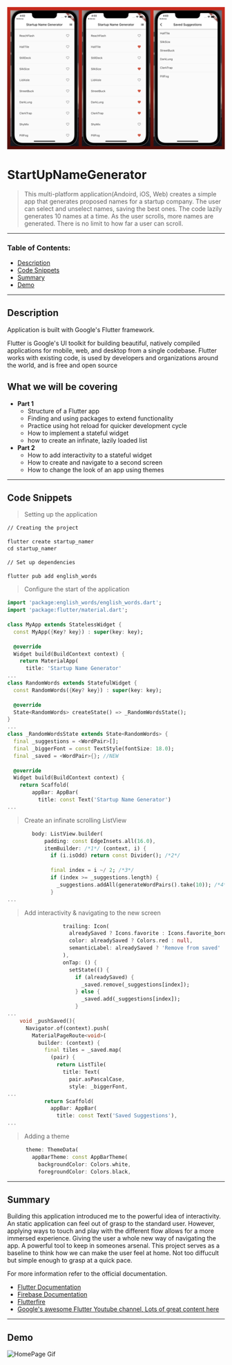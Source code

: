 <img src="https://github.com/C-Dev66/StartUpNameGenerator/blob/main/screenshots/StartUpNameGeneratorReview.png" alt="HomePage"/>

# StartUpNameGenerator
> This multi-platform application(Andoird, iOS, Web) creates a simple app that generates proposed names for a startup company. The user can select and unselect names, saving the best ones. The code lazily generates 10 names at a time. As the user scrolls, more names are generated. There is no limit to how far a user can scroll.
---

### Table of Contents:

- [Description](#description)
- [Code Snippets](#code-snippets)
- [Summary](#summary)
- [Demo](#demo)




---

## Description

Application is built with Google's Flutter framework.

Flutter is Google's UI toolkit for building beautiful, natively compiled applications for mobile, web, and desktop from a single codebase. Flutter works with existing code, is used by developers and organizations around the world, and is free and open source



## What we will be covering
- **Part 1**
	- Structure of a Flutter app
	- Finding and using packages to extend functionality
	- Practice using hot reload for quicker development cycle
	- How to implement a stateful widget
	- how to create an infinate, lazily loaded list
- **Part 2**
	- How to add interactivity to a stateful widget
	- How to create and navigate to a second screen
	- How to change the look of an app using themes

---

## Code Snippets

> Setting up the application
```
// Creating the project

flutter create startup_namer
cd startup_namer

// Set up dependencies

flutter pub add english_words
```

> Configure the start of the application 
```dart
import 'package:english_words/english_words.dart';
import 'package:flutter/material.dart';

class MyApp extends StatelessWidget {
  const MyApp({Key? key}) : super(key: key);

  @override
  Widget build(BuildContext context) {
    return MaterialApp(
      title: 'Startup Name Generator'
...
class RandomWords extends StatefulWidget {
  const RandomWords({Key? key}) : super(key: key);

  @override
  State<RandomWords> createState() => _RandomWordsState();
}
...
class _RandomWordsState extends State<RandomWords> {
  final _suggestions = <WordPair>[];
  final _biggerFont = const TextStyle(fontSize: 18.0);
  final _saved = <WordPair>{}; //NEW

  @override
  Widget build(BuildContext context) {
    return Scaffold(
        appBar: AppBar(
          title: const Text('Startup Name Generator')
...
```

> Create an infinate scrolling ListView
```dart
        body: ListView.builder(
            padding: const EdgeInsets.all(16.0),
            itemBuilder: /*1*/ (context, i) {
              if (i.isOdd) return const Divider(); /*2*/

              final index = i ~/ 2; /*3*/
              if (index >= _suggestions.length) {
                _suggestions.addAll(generateWordPairs().take(10)); /*4*/
              }
...

```

> Add interactivity & navigating to the new screen
```dart
                  trailing: Icon(
                    alreadySaved ? Icons.favorite : Icons.favorite_border,
                    color: alreadySaved ? Colors.red : null,
                    semanticLabel: alreadySaved ? 'Remove from saved' : 'Save',
                  ),
                  onTap: () {
                    setState(() {
                      if (alreadySaved) {
                        _saved.remove(_suggestions[index]);
                      } else {
                        _saved.add(_suggestions[index]);
                      }
...
    void _pushSaved(){
      Navigator.of(context).push(
        MaterialPageRoute<void>(
          builder: (context) {
            final tiles = _saved.map(
              (pair) {
                return ListTile(
                  title: Text(
                    pair.asPascalCase,
                    style: _biggerFont,
...
            return Scaffold(
              appBar: AppBar(
                title: const Text('Saved Suggestions'),
...
```

>Adding a theme
```dart
      theme: ThemeData(
        appBarTheme: const AppBarTheme(
          backgroundColor: Colors.white,
          foregroundColor: Colors.black,
```

---

## Summary
Building this application introduced me to the powerful idea of interactivity. An static application can feel out of grasp to the standard user. However, applying ways to touch and play with the different flow allows for a more immersed experience. Giving the user a whole new way of navigating the app. A powerful tool to keep in someones arsenal. This project serves as a baseline to think how we can make the user feel at home. Not too diffucult but simple enough to grasp at a quick pace.

For more information refer to the official documentation.

- [Flutter Documentation](https://docs.flutter.dev/)
- [Firebase Documentation](https://firebase.google.com/docs)
- [Flutterfire](https://firebase.google.com/docs/flutter/setup?platform=ios)
- [Google's awesome Flutter Youtube channel, Lots of great content here](https://www.youtube.com/channel/UCwXdFgeE9KYzlDdR7TG9cMw)

---

## Demo
![HomePage Gif](https://github.com/C-Dev66/StartUpNameGenerator/blob/main/screenshots/StartUpNameGeneratorGIF.gif)

